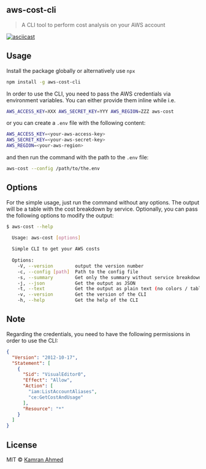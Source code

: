 ## aws-cost-cli
> A CLI tool to perform cost analysis on your AWS account

[![asciicast](https://asciinema.org/a/553356.svg?up=1)](https://asciinema.org/a/553356)

## Usage

Install the package globally or alternatively use `npx`

```bash
npm install -g aws-cost-cli
```

In order to use the CLI, you need to pass the AWS credentials via environment variables. You can either provide them inline while i.e.

```bash
AWS_ACCESS_KEY=XXX AWS_SECRET_KEY=YYY AWS_REGION=ZZZ aws-cost
```

or you can create a `.env` file with the following content:

```bash
AWS_ACCESS_KEY=<your-aws-access-key>
AWS_SECRET_KEY=<your-aws-secret-key>
AWS_REGION=<your-aws-region>
```

and then run the command with the path to the `.env` file:

```bash
aws-cost --config /path/to/the.env
```

## Options

For the simple usage, just run the command without any options. The output will be a table with the cost breakdown by service. Optionally, you can pass the following options to modify the output:

```bash
$ aws-cost --help

  Usage: aws-cost [options]
  
  Simple CLI to get your AWS costs
  
  Options:
    -V, --version        output the version number
    -c, --config [path]  Path to the config file
    -s, --summary        Get only the summary without service breakdown
    -j, --json           Get the output as JSON
    -t, --text           Get the output as plain text (no colors / tables)
    -v, --version        Get the version of the CLI
    -h, --help           Get the help of the CLI
```

## Note

Regarding the credentials, you need to have the following permissions in order to use the CLI:

```json
{
  "Version": "2012-10-17",
  "Statement": [
    {
      "Sid": "VisualEditor0",
      "Effect": "Allow",
      "Action": [
        "iam:ListAccountAliases",
        "ce:GetCostAndUsage"
      ],
      "Resource": "*"
    }
  ]
}
```

## License
MIT &copy; [Kamran Ahmed](https://twitter.com/kamranahmedse)
